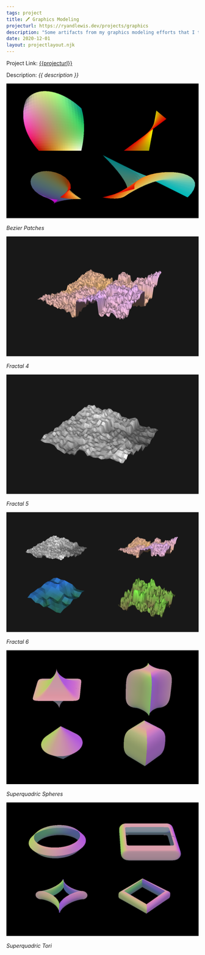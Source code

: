 ```yaml
---
tags: project
title: 🖊 Graphics Modeling
projecturl: https://ryandlewis.dev/projects/graphics
description: "Some artifacts from my graphics modeling efforts that I think don't look half bad. All programmatically generated using a RenderMan-based graphics pipeline."
date: 2020-12-01
layout: projectlayout.njk
---
```


Project Link: [{{projecturl}}]({{projecturl}})

Description: _{{ description }}_

<div class="image">

![Bezier Patches](/assets/images/BezierPatches.png#responsiveimage "Bezier Patches")

_Bezier Patches_

![Fractal 4](/assets/images/Fractal4.png#responsiveimage "Fractal 4")

_Fractal 4_

![Fractal 5](/assets/images/Fractal5.png#responsiveimage "Fractal 5")

_Fractal 5_

![Fractal 6](/assets/images/Fractal6.png#responsiveimage "Fractal 6")

_Fractal 6_

![Superquadric Spheres](/assets/images/SuperquadricSphere.png#responsiveimage "Superquadric Spheres")

_Superquadric Spheres_

![Superquadric Tori](/assets/images/SuperquadricTori.png#responsiveimage "Superquadric Tori")

_Superquadric Tori_

</div>
